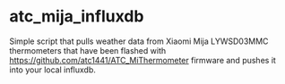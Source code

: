 # atc_mija_influxdb
Simple script that pulls weather data from Xiaomi Mija LYWSD03MMC thermometers that have been flashed with https://github.com/atc1441/ATC_MiThermometer firmware and  pushes it into your local influxdb.

